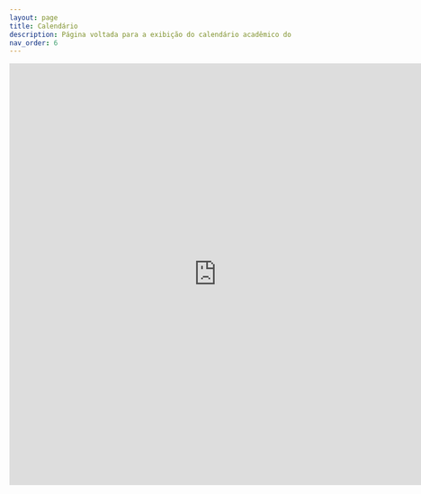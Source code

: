 ```yaml
---
layout: page
title: Calendário
description: Página voltada para a exibição do calendário acadêmico do câmpus.
nav_order: 6
---
```


<embed src="https://organizadorif.github.io/COMP4/assets/pdfs/calendario.pdf" style="width:735px; height:750px;" frameborder="0"></embed>
